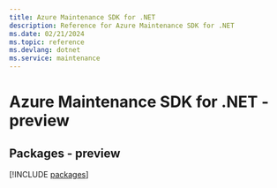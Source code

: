 ```yaml
---
title: Azure Maintenance SDK for .NET
description: Reference for Azure Maintenance SDK for .NET
ms.date: 02/21/2024
ms.topic: reference
ms.devlang: dotnet
ms.service: maintenance
---
```

# Azure Maintenance SDK for .NET - preview
## Packages - preview
[!INCLUDE [packages](maintenance-index.md)]